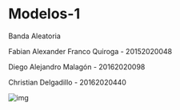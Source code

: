 # Modelos-1
Banda Aleatoria

Fabian Alexander Franco Quiroga - 20152020048

Diego Alejandro Malagón -  20162020098

Christian Delgadillo - 20162020440

![img](https://github.com/DanZaky/Modelos-I/blob/master/Diagrama%20UML%20-%20Banda%20Aleatoria.png)
